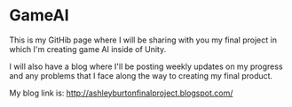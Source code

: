 # GameAI

This is my GitHib page where I will be sharing with you my final project in which I'm creating game AI inside of Unity. 

I will also have a blog where I'll be posting weekly updates on my progress and any problems that I face along the way to creating my final product.

My blog link is: http://ashleyburtonfinalproject.blogspot.com/
